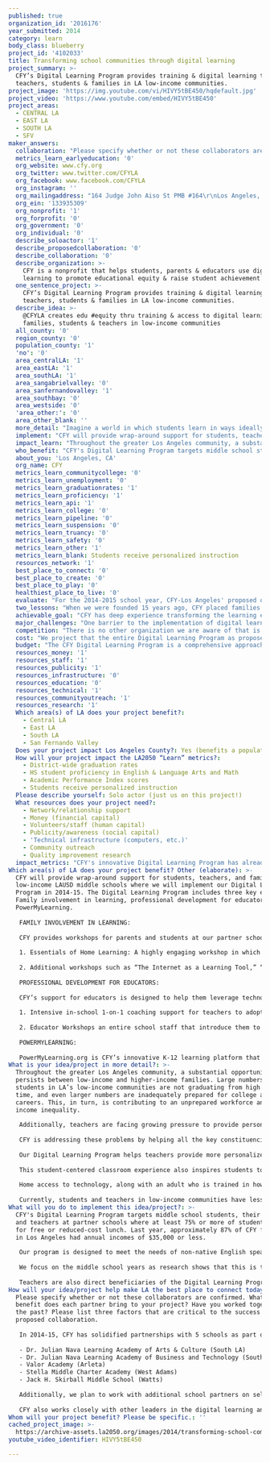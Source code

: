```yaml
---
published: true
organization_id: '2016176'
year_submitted: 2014
category: learn
body_class: blueberry
project_id: '4102033'
title: Transforming school communities through digital learning
project_summary: >-
  CFY’s Digital Learning Program provides training & digital learning tools to
  teachers, students & families in LA low-income communities.
project_image: 'https://img.youtube.com/vi/HIVY5tBE450/hqdefault.jpg'
project_video: 'https://www.youtube.com/embed/HIVY5tBE450'
project_areas:
  - CENTRAL LA
  - EAST LA
  - SOUTH LA
  - SFV
maker_answers:
  collaboration: "Please specify whether or not these collaborators are confirmed. What added benefit does each partner bring to your project? Have you worked together in the past? Please list three factors that are critical to the success of your proposed collaboration.\r\n\r\nIn 2014-15, CFY has solidified partnerships with 5 schools as part of our core Digital Learning Program. They include:\r\n\r\n- Dr. Julian Nava Learning Academy of Arts & Culture (South LA)\r\n- Dr. Julian Nava Learning Academy of Business and Technology (South LA)\r\n- Valor Academy (Arleta)\r\n- Stella Middle Charter Academy (West Adams)\r\n- Jack H. Skirball Middle School (Watts)\r\n\r\nAdditionally, we plan to work with additional school partners on select portions of the Digital Learning Program. We are still in the process of securing those additional partners.\r\n\r\nCFY also works closely with other leaders in the digital learning and educational technology space. We were a member of the Los Angeles Next Generation Learning Systems collaboration that submitted a proposal to the Gates Foundation to scale personalized learning district-wide. Members of the team included LAUSD, KIPP LA, and the Partnership for Los Angeles Schools. CFY has also partnered with Alliance College-Ready Public Schools to provide a portion of their blended learning professional development during their summer institute for teachers."
  metrics_learn_earlyeducation: '0'
  org_website: www.cfy.org
  org_twitter: www.twitter.com/CFYLA
  org_facebook: www.facebook.com/CFYLA
  org_instagram: ''
  org_mailingaddress: "164 Judge John Aiso St PMB #164\r\nLos Angeles, CA 90012"
  org_ein: '133935309'
  org_nonprofit: '1'
  org_forprofit: '0'
  org_government: '0'
  org_individual: '0'
  describe_soloactor: '1'
  describe_proposedcollaboration: '0'
  describe_collaboration: '0'
  describe_organization: >-
    CFY is a nonprofit that helps students, parents & educators use digital
    learning to promote educational equity & raise student achievement.
  one_sentence_project: >-
    CFY’s Digital Learning Program provides training & digital learning tools to
    teachers, students & families in LA low-income communities.
  describe_idea: >-
    @CFYLA creates edu #equity thru training & access to digital learning for
    families, students & teachers in low-income communities
  all_county: '0'
  region_county: '0'
  population_county: '1'
  'no': '0'
  area_centralLA: '1'
  area_eastLA: '1'
  area_southLA: '1'
  area_sangabrielvalley: '0'
  area_sanfernandovalley: '1'
  area_southbay: '0'
  area_westside: '0'
  'area_other:': '0'
  area_other_blank: ''
  more_detail: "Imagine a world in which students learn in ways ideally suited to their specific needs, and in which they have the tools to explore their passions and take charge of their learning. Imagine a world where teachers don’t have to stay up all night finding high-quality resources for their diverse set of students. Imagine families empowered with digital learning tools and Internet access at home. Imagine this being true in ALL communities, regardless of income.\r\n\r\nThat’s the world that CFY’s Digital Learning Program is creating in Los Angeles.\r\n\r\nWe provide high-quality training & digital learning tools to students, families & teachers in low-income communities. We help students do better in school & prepare them for lifelong success."
  implement: "CFY will provide wrap-around support for students, teachers, and families at 5 low-income LAUSD middle schools where we will implement our Digital Learning Program in 2014-15.  The Digital Learning Program includes three key elements: Family involvement in learning, professional development for educators, and PowerMyLearning.\r\n\r\nFAMILY INVOLVEMENT IN LEARNING:\r\n\r\nCFY provides workshops for parents and students at our partner schools that are designed to increase students’ self-directed learning, empower parents, and provide access to technology at home. They include:\r\n\r\n1. Essentials of Home Learning: A highly engaging workshop in which families learn how to use home technology to improve student learning. Families also receive a free refurbished home computer that is theirs to keep. The workshop encourages families' ongoing use of the technology for learning.\r\n\r\n2. Additional workshops such as “The Internet as a Learning Tool,” “Supporting Student Learning at Home,” and “Planning for the Future with Your Student – High School and Beyond.”\r\n\r\nPROFESSIONAL DEVELOPMENT FOR EDUCATORS:\r\n\r\nCFY’s support for educators is designed to help them leverage technology in an instructionally effective way (not just to replace paper worksheets) so that they can provide personalized instruction to their students, make the transition to the rigor of the new Common Core standards, and take full advantage of the iPad roll-out in LAUSD.  Support includes:\r\n\r\n1. Intensive in-school 1-on-1 coaching support for teachers to adopt blended learning strategies. Research indicates that this type of coaching is one of the most effective ways to help teachers adjust their instructional techniques in a sustainable way that respects teachers’ expertise and goals.\r\n\r\n2. Educator Workshops an entire school staff that introduce them to the benefits of digital learning and to PowerMyLearning.\r\n\r\nPOWERMYLEARNING:\r\n\r\nPowerMyLearning.org is CFY’s innovative K-12 learning platform that enables students, educators, and parents to find and use thousands of carefully curated academic games, videos, and interactive simulations that are tagged by Common Core standard, subject, grade, Spanish-language support, and more. It includes powerful tools that enable teachers to fully personalize the learning experience for their students and it provides parents with a reliable source of digital content and helps them better support their children's learning."
  impact_learn: "Throughout the greater Los Angeles community, a substantial opportunity gap persists between low-income and higher-income families. Large numbers of students in LA’s low-income communities are not graduating from high school on time, and even larger numbers are inadequately prepared for college and careers. This, in turn, is contributing to an unprepared workforce and growing income inequality.\r\n\r\nAdditionally, teachers are facing growing pressure to provide personalized instruction to large classes of students with diverse needs and learning levels. The new Common Core standards require teachers to re-focus their curricula and LAUSD’s related iPad roll-out means figuring out how to use these new tools effectively as well.\r\n\r\nCFY is addressing these problems by helping all the key constituencies in the learning process—students, teachers, and parents—use digital learning more effectively in school and at home.\r\n\r\nOur Digital Learning Program helps teachers provide more personalized learning for students. Instead of giving one lesson to their class, teachers have a CFY coach who empowers them to create playlists of digital learning activities (videos from different publishers, educational games, simulations, and more) and then assign those playlists to targeted groups of students. In this model, students receive instruction at their level in the areas they need the most help.\r\n\r\nThis student-centered classroom experience also inspires students to be more self-directed learners.  After completing their assigned playlist of activities, students are free to explore their passions and areas of need. This higher-level thinking and metacognition is essential for success in high school, college, and career.\r\n\r\nHome access to technology, along with an adult who is trained in how to use it for learning, can transform students’ home learning environments to create rich learning experiences. Families who participate in CFY family learning workshops leave empowered with the tools and knowledge to strengthen the learning environment at home.\r\n\r\nCurrently, students and teachers in low-income communities have less access to personalized learning, high-impact professional development, and technology than their higher-income peers. CFY seeks to close this divide and provide equal access to students, families, and teachers regardless of their zip code."
  who_benefit: "CFY's Digital Learning Program targets middle school students, their families, and teachers at partner schools where at least 75% or more of students qualify for free or reduced-cost lunch. Last year, approximately 87% of CFY families in Los Angeles had annual incomes of $35,000 or less.\r\n\r\nOur program is designed to meet the needs of non-native English speakers and approximately 70% percent of our workshops are taught in Spanish by bilingual facilitators.\r\n\r\nWe focus on the middle school years as research shows that this is the time period where the greatest drop-off in academic achievement occurs. According to an ACT research report, \"the progress toward college and career readiness that students have made by eighth grade is crucial to their future success.\"\r\n\r\nTeachers are also direct beneficiaries of the Digital Learning Program. Educators receive one-on-one coaching with a CFY Blended Learning Consultant. We also provide interactive educator workshops to help all faculty access the benefits of digital learning and PowerMyLearning.org."
  about_you: 'Los Angeles, CA'
  org_name: CFY
  metrics_learn_communitycollege: '0'
  metrics_learn_unemployment: '0'
  metrics_learn_graduationrates: '1'
  metrics_learn_proficiency: '1'
  metrics_learn_api: '1'
  metrics_learn_college: '0'
  metrics_learn_pipeline: '0'
  metrics_learn_suspension: '0'
  metrics_learn_truancy: '0'
  metrics_learn_safety: '0'
  metrics_learn_other: '1'
  metrics_learn_blank: Students receive personalized instruction
  resources_network: '1'
  best_place_to_connect: '0'
  best_place_to_create: '0'
  best_place_to_play: '0'
  healthiest_place_to_live: '0'
  evaluate: "For the 2014-2015 school year, CFY-Los Angeles' proposed outcome metrics are:\r\n\r\n1. The Digital Learning Program reaches 540 low-income families at 5 partner schools in low-income neighborhoods in Los Angeles.\r\n\r\n2. At least 80% of parents report greater connection to their child's educational success as a result of our workshops and family engagement program.\r\n\r\n3. At least 80% of teachers rate Educator Workshop professional development sessions as \"excellent\" or \"good.\"\r\n\r\nCFY-Los Angeles will partner with LAUSD and charter management organizations to secure and analyze test data that may be available, recognizing that there will not be publicly available state data this year due to the transition in the testing approach for California. To protect student privacy, we use data collection protocols approved by an independent Institutional Review Board.\r\n\r\nIn the long-term, CFY is committed to scaling the approaches of our Digital Learning Program so that we can impact students across the low-income communities of Los Angeles. This Los Angeles-based work will also contribute to the CFY national organization's larger mission of improving educational outcomes in low-income communities nationwide."
  two_lessons: "When we were founded 15 years ago, CFY placed families and the home learning environment at the core of our work. While we saw great impact on improving student outcomes by strengthening learning at home, we hypothesized that as digital learning tools increased in rigor and moved from software installed from CD-ROMs to services available in the cloud, that they had the potential to dramatically impact the way that teachers differentiate instruction and the way students learn.\r\n\r\nWe piloted our one-on-one coaching model for teachers in 2011-12 and we quickly realized that our hypothesis was correct: Students whose families received training and technology and who were also enrolled in the class of a teacher who was receiving coaching spent more time on learning at home. We also had strong qualitative evidence to suggest that this “whole school” model had a far greater impact than the family-only approach of our earlier years.\r\n\r\nThis move to include educators as an equal focus with families in our Digital Learning Program is the first major lesson that impacts our work today.\r\n\r\nThe second lesson that heavily influences our work is that inspiring change in teacher’s instructional practices requires respect, patience, and personalized support for educators. Like all professionals, it is hard for teachers to dramatically change their practice. However, we have learned that when teachers are treated as the leaders of their classroom and provided with non-evaluative expert support that’s customized to help them meet their goals, they can take risks that they otherwise would feel uncomfortable taking. And as teachers have success in leveraging digital learning to create student-centered experiences in their classrooms, they are motivated to continue their new practices.  Over time, we have amassed a range of strategies for coaching teachers who are at different levels of facility with digital learning and with student-centered instruction."
  achievable_goal: "CFY has deep experience transforming the learning environment for students, families, and teachers in low-income communities in Los Angeles.  Since beginning our work in LA in 2008, CFY has served over 16,000 families with training and digital learning tools. We have partnered with more than 40 Los Angeles-area middle schools in low-income communities in LAUSD and various charter school networks. We received a $7.6 million federal stimulus grant through the U.S. Department of Commerce that led the National Telecommunications and Information Administration to say that “CFY today is a national model for digital learning” (see http://tinyurl.com/cfy2050 for the full article).\r\n\r\nOur Los Angeles team is made up of talented individuals, over half of whom have middle school teaching experience in the communities where CFY works. Everyone on staff has experience implementing the Digital Learning Program in LA. We are supported by colleagues at our offices in the San Francisco Bay Area, Atlanta, and New York City; having  access to this network of coworkers also allows us to quickly share learnings across the country and correct problems before they develop.\r\n\r\nCFY has the leadership and funding to sustain itself. CFY has a Los Angeles board with excellent connections in the community and in the digital learning space. CFY has also garnered support from some of Los Angeles' leading foundations including the Weingart Foundation, The Riordan Foundation, Rose Hills Foundation, S. Mark Taper Foundation, Dwight Stuart Youth Fund, The Green Foundation, Joseph Drown Foundation, John S. Carson Foundation, as well as from foundations with a more national focus including Bank of America Charitable Foundation, Carnegie Corporation of New York, and the Oak Foundation."
  major_challenges: "One barrier to the implementation of digital learning in classrooms is access to reliable technology and Internet bandwidth at school. While major strides have been made in improving the tech infrastructure in many Los Angeles schools, on-site technical support to fix problems promptly is often lacking.\r\n\r\nIn order to address this challenge, CFY plans to partner with schools that have adequate technology and a history of overcoming tech challenges. We are equipped to help schools setup the procedures to overcome minor tech challenges, but we use our partner selection process to ensure that our partners are as technologically ready to do digital learning as possible.\r\n\r\nAnother challenge to implementation is ensuring that families take advantage of our training workshops. Many factors play into a family’s decision to participate, including when the workshop is offered, what kind of information the family has about the workshop, and if the workshop is offered in the family’s preferred language. In order to ensure that we have high family attendance at our workshops, we take the following actions:\r\n\r\n- We offer our family workshops in English and Spanish.\r\n- Our workshops take place on Saturdays and weeknights to increase the likelihood that parents will be able to attend.\r\n- We do extensive outreach to students to ensure that they are well informed and encourage their families to attend. At some schools, this includes participation in a special pep rally to get students excited about digital learning."
  competition: "There is no other organization we are aware of that is taking this comprehensive approach to the use of digital learning to improve achievement, inclusive of family involvement, in-depth training for teachers including blended learning consulting, and a robust free online learning platform. \r\n\r\nTwo organizations that operate in discrete areas of the digital learning space are as follows. \r\n\r\nKhan Academy provides their own content (primarily videos) on a free online platform; by contrast, PowerMyLearning curates all free content from across the web including, unlike Khan, a wide range of learning modalities. Furthermore, we combine our platform with a strong focus on training and supporting all the key players: students, teachers, and parents. \r\n\r\nGooru learning provides access to a wide range of online content using automated search to organize content on the site; by contrast, CFY uses live teachers to curate content, and unlike Gooru, we combine our platform with tested training and support models for students, teachers, and parents."
  cost: "We project that the entire Digital Learning Program as proposed in Los Angeles will have expenses just under $1.4 million.  (Please see budget in the next response.)\r\n\r\nWe have a strong base of philanthropic support in place for the upcoming year.  This includes renewal funders and potential new funders.  In 2013-14, we were able to cover our expenses in Los Angeles and we expect to be able to do the same in 2014-15."
  budget: "The CFY Digital Learning Program is a comprehensive approach to addressing key disadvantages that exist in low-income communities.  Rather than apply $100K toward a specific component of the program, we plan to apply the $100K across the full range of costs associated with the program including family training, professional development for educators, and technology tools for students, teachers, and parents.”\r\n\r\nThe preliminary budget for 2014-15 is as follows:\r\n\r\nPERSONNEL\r\nSalaries (full-time staff): 643,413\r\nWages (part-time staff): 29,298\r\nPayroll taxes & employee benefits: 116,713\r\nTOTAL PERSONNEL: 789,524\r\n\r\nDistributing Educational Software & Computers: 296,544 \r\nRent & utilities: 117,257 \r\nOffice/warehouse expenses: 21,583 \r\nProgram supplies & services: 22,545 \r\nTravel: 7,644\r\nTelecommunications expenses: 22,454 \r\nOther expenses: 2,234\r\nAdministrative expenses: 111,282 \r\n\r\nTOTAL EXPENSES - 1,391,076 \r\nTotal Cash Expenses - 1,105,476 \r\nTotal Non-Cash Expenses - 285,600"
  resources_money: '1'
  resources_staff: '1'
  resources_publicity: '1'
  resources_infrastructure: '0'
  resources_education: '0'
  resources_technical: '1'
  resources_communityoutreach: '1'
  resources_research: '1'
  Which area(s) of LA does your project benefit?:
    - Central LA
    - East LA
    - South LA
    - San Fernando Valley
  Does your project impact Los Angeles County?: Yes (benefits a population of LA County)
  How will your project impact the LA2050 “Learn” metrics?:
    - District-wide graduation rates
    - HS student proficiency in English & Language Arts and Math
    - Academic Performance Index scores
    - Students receive personalized instruction
  Please describe yourself: Solo actor (just us on this project!)
  What resources does your project need?:
    - Network/relationship support
    - Money (financial capital)
    - Volunteers/staff (human capital)
    - Publicity/awareness (social capital)
    - 'Technical infrastructure (computers, etc.)'
    - Community outreach
    - Quality improvement research
  impact_metrics: "CFY's innovative Digital Learning Program has already demonstrated success in improving educational outcomes in the LA area and across the nation. Results from the implementations of our comprehensive program in the 2012-13 school year showed participating schools increasing their statewide percentile ranking by an average of 10 percentile points compared to the prior year. Research shows that success in middle school is a gateway to high school proficiency.\r\n\r\nAdditionally, state test data from the 2012-13 math tests show that in schools where we implemented blended learning consulting that year, we helped move students to proficiency at a faster rate than the district as a whole.\r\n\r\nWhen students receive instruction at their level, they start to believe that they can be successful academically; this drives intrinsic motivation. Teachers can use digital learning to ensure that students are receiving personalized learning.\r\n\r\nWhen students have access to digital learning activities that allow them to exercise their motivation to explore their passions, they acquire habits of mind that reinforce their ability to be self-directed. The Digital Learning Program and PowerMyLearning.org are designed to give students choice in their learning rather than just sending them on a pre-defined learning course. Learning how to be self-motivated and access intrinsic motivation to do well in school are keys to high school graduation and college matriculation."
Which area(s) of LA does your project benefit? Other (elaborate): >-
  CFY will provide wrap-around support for students, teachers, and families at 5
  low-income LAUSD middle schools where we will implement our Digital Learning
  Program in 2014-15. The Digital Learning Program includes three key elements:
  Family involvement in learning, professional development for educators, and
  PowerMyLearning.
   
   FAMILY INVOLVEMENT IN LEARNING:
   
   CFY provides workshops for parents and students at our partner schools that are designed to increase students’ self-directed learning, empower parents, and provide access to technology at home. They include:
   
   1. Essentials of Home Learning: A highly engaging workshop in which families learn how to use home technology to improve student learning. Families also receive a free refurbished home computer that is theirs to keep. The workshop encourages families' ongoing use of the technology for learning.
   
   2. Additional workshops such as “The Internet as a Learning Tool,” “Supporting Student Learning at Home,” and “Planning for the Future with Your Student – High School and Beyond.”
   
   PROFESSIONAL DEVELOPMENT FOR EDUCATORS:
   
   CFY’s support for educators is designed to help them leverage technology in an instructionally effective way (not just to replace paper worksheets) so that they can provide personalized instruction to their students, make the transition to the rigor of the new Common Core standards, and take full advantage of the iPad roll-out in LAUSD. Support includes:
   
   1. Intensive in-school 1-on-1 coaching support for teachers to adopt blended learning strategies. Research indicates that this type of coaching is one of the most effective ways to help teachers adjust their instructional techniques in a sustainable way that respects teachers’ expertise and goals.
   
   2. Educator Workshops an entire school staff that introduce them to the benefits of digital learning and to PowerMyLearning.
   
   POWERMYLEARNING:
   
   PowerMyLearning.org is CFY’s innovative K-12 learning platform that enables students, educators, and parents to find and use thousands of carefully curated academic games, videos, and interactive simulations that are tagged by Common Core standard, subject, grade, Spanish-language support, and more. It includes powerful tools that enable teachers to fully personalize the learning experience for their students and it provides parents with a reliable source of digital content and helps them better support their children's learning.
What is your idea/project in more detail?: >-
  Throughout the greater Los Angeles community, a substantial opportunity gap
  persists between low-income and higher-income families. Large numbers of
  students in LA’s low-income communities are not graduating from high school on
  time, and even larger numbers are inadequately prepared for college and
  careers. This, in turn, is contributing to an unprepared workforce and growing
  income inequality.
   
   Additionally, teachers are facing growing pressure to provide personalized instruction to large classes of students with diverse needs and learning levels. The new Common Core standards require teachers to re-focus their curricula and LAUSD’s related iPad roll-out means figuring out how to use these new tools effectively as well.
   
   CFY is addressing these problems by helping all the key constituencies in the learning process—students, teachers, and parents—use digital learning more effectively in school and at home.
   
   Our Digital Learning Program helps teachers provide more personalized learning for students. Instead of giving one lesson to their class, teachers have a CFY coach who empowers them to create playlists of digital learning activities (videos from different publishers, educational games, simulations, and more) and then assign those playlists to targeted groups of students. In this model, students receive instruction at their level in the areas they need the most help.
   
   This student-centered classroom experience also inspires students to be more self-directed learners. After completing their assigned playlist of activities, students are free to explore their passions and areas of need. This higher-level thinking and metacognition is essential for success in high school, college, and career.
   
   Home access to technology, along with an adult who is trained in how to use it for learning, can transform students’ home learning environments to create rich learning experiences. Families who participate in CFY family learning workshops leave empowered with the tools and knowledge to strengthen the learning environment at home.
   
   Currently, students and teachers in low-income communities have less access to personalized learning, high-impact professional development, and technology than their higher-income peers. CFY seeks to close this divide and provide equal access to students, families, and teachers regardless of their zip code.
What will you do to implement this idea/project?: >-
  CFY's Digital Learning Program targets middle school students, their families,
  and teachers at partner schools where at least 75% or more of students qualify
  for free or reduced-cost lunch. Last year, approximately 87% of CFY families
  in Los Angeles had annual incomes of $35,000 or less.
   
   Our program is designed to meet the needs of non-native English speakers and approximately 70% percent of our workshops are taught in Spanish by bilingual facilitators.
   
   We focus on the middle school years as research shows that this is the time period where the greatest drop-off in academic achievement occurs. According to an ACT research report, "the progress toward college and career readiness that students have made by eighth grade is crucial to their future success."
   
   Teachers are also direct beneficiaries of the Digital Learning Program. Educators receive one-on-one coaching with a CFY Blended Learning Consultant. We also provide interactive educator workshops to help all faculty access the benefits of digital learning and PowerMyLearning.org.
How will your idea/project help make LA the best place to connect today? In LA2050?: >-
  Please specify whether or not these collaborators are confirmed. What added
  benefit does each partner bring to your project? Have you worked together in
  the past? Please list three factors that are critical to the success of your
  proposed collaboration.
   
   In 2014-15, CFY has solidified partnerships with 5 schools as part of our core Digital Learning Program. They include:
   
   - Dr. Julian Nava Learning Academy of Arts & Culture (South LA)
   - Dr. Julian Nava Learning Academy of Business and Technology (South LA)
   - Valor Academy (Arleta)
   - Stella Middle Charter Academy (West Adams)
   - Jack H. Skirball Middle School (Watts)
   
   Additionally, we plan to work with additional school partners on select portions of the Digital Learning Program. We are still in the process of securing those additional partners.
   
   CFY also works closely with other leaders in the digital learning and educational technology space. We were a member of the Los Angeles Next Generation Learning Systems collaboration that submitted a proposal to the Gates Foundation to scale personalized learning district-wide. Members of the team included LAUSD, KIPP LA, and the Partnership for Los Angeles Schools. CFY has also partnered with Alliance College-Ready Public Schools to provide a portion of their blended learning professional development during their summer institute for teachers.
Whom will your project benefit? Please be specific.: ''
cached_project_image: >-
  https://archive-assets.la2050.org/images/2014/transforming-school-communities-through-digital-learning/img.youtube.com/vi/HIVY5tBE450/hqdefault.jpg
youtube_video_identifier: HIVY5tBE450

---
```

